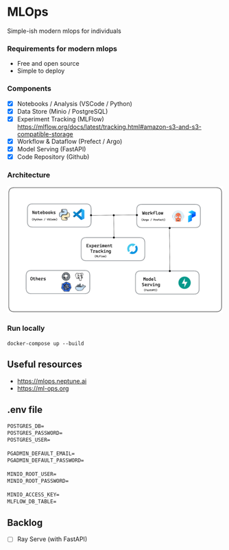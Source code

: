 # MLOps
Simple-ish modern mlops for individuals

### Requirements for modern mlops
- Free and open source
- Simple to deploy

### Components
- [X] Notebooks / Analysis (VSCode / Python)
- [x] Data Store (Minio / PostgreSQL) 
- [x] Experiment Tracking (MLFlow) https://mlflow.org/docs/latest/tracking.html#amazon-s3-and-s3-compatible-storage
- [x] Workflow & Dataflow (Prefect / Argo)
- [x] Model Serving (FastAPI)
- [X] Code Repository (Github)

### Architecture
![Alt text](assets/architecture.png)

### Run locally
```
docker-compose up --build
```

## Useful resources
- https://mlops.neptune.ai
- https://ml-ops.org

## .env file
```
POSTGRES_DB=
POSTGRES_PASSWORD=
POSTGRES_USER=

PGADMIN_DEFAULT_EMAIL=
PGADMIN_DEFAULT_PASSWORD=

MINIO_ROOT_USER=
MINIO_ROOT_PASSWORD= 

MINIO_ACCESS_KEY=
MLFLOW_DB_TABLE=
```

## Backlog
- [ ] Ray Serve (with FastAPI)
